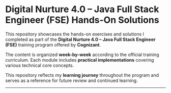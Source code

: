# Digital Nurture 4.0 – Java Full Stack Engineer (FSE) Hands-On Solutions

This repository showcases the hands-on exercises and solutions I completed as part of the **Digital Nurture 4.0 – Java Full Stack Engineer (FSE)** training program offered by **Cognizant**.

The content is organized **week-by-week** according to the official training curriculum. Each module includes **practical implementations** covering various technical core concepts.

This repository reflects my **learning journey** throughout the program and serves as a reference for future review and continued learning.

---


